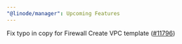 ```yaml
---
"@linode/manager": Upcoming Features
---
```


Fix typo in copy for Firewall Create VPC template ([#11796](https://github.com/linode/manager/pull/11796))
